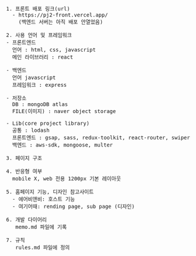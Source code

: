 <pre>
1. 프론트 배포 링크(url)
  - https://pj2-front.vercel.app/
    (백엔드 서버는 아직 배포 안열었음)

2. 사용 언어 및 프레임워크
- 프론트엔드
  언어 : html, css, javascript
  메인 라이브러리 : react

- 백엔드
  언어 javascript
  프레임워크 : express

- 저장소
  DB : mongoDB atlas
  FILE(이미지) : naver object storage

- Lib(core project library)
  공통 : lodash
  프론트엔드 : gsap, sass, redux-toolkit, react-router, swiper, react-hook-form, firebase, chart.js
  백엔드 : aws-sdk, mongoose, multer

3. 페이지 구조

4. 반응형 여부
  mobile X, web 전용 1200px 기본 레이아웃

5. 홈페이지 기능, 디자인 참고사이트
  - 에어비앤비: 호스트 기능
  - 여기어때: rending page, sub page (디자인)

6. 개발 다이어리
   memo.md 파일에 기록

7. 규칙
   rules.md 파일에 정의
</pre>
